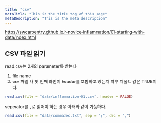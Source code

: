 ```yaml
---
title: "csv"
metaTitle: "This is the title tag of this page"
metaDescription: "This is the meta description"
---
```


https://swcarpentry.github.io/r-novice-inflammation/01-starting-with-data/index.html

## CSV 파일 읽기
read.csv는 2개의 parameter를 받는다
1. file name
2. csv 파일 내 첫 번째 라인이 header를 포함하고 있는지 여부
    디폴트 값은 TRUE이다.

```r
read.csv(file = "data/inflammation-01.csv", header = FALSE)
```

seperator를 `,`로 읽어야 하는 경우 아래와 같이 가능하다.
```r
read.csv(file = "data/commadec.txt", sep = ";", dec = ",")
```
